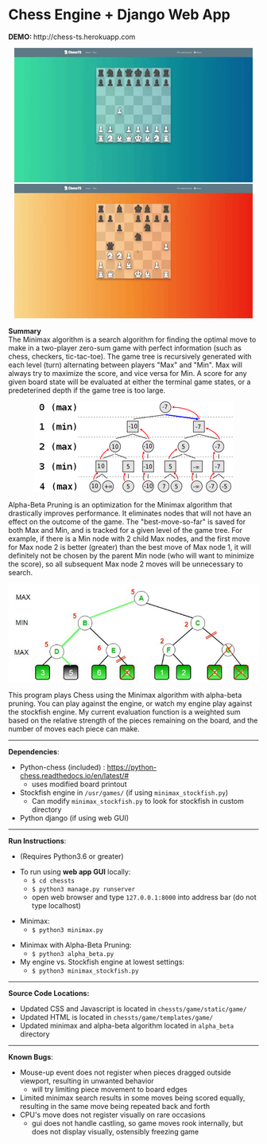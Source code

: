 # Chess Engine + Django Web App
<p><strong>DEMO: </strong> http://chess-ts.herokuapp.com</p>
<p align="center">
  <img src="imgs/chessts_demo.gif" width="480" height="270">
  <img src="imgs/chessts_demo2.gif" width="480" height="270">
</p>

<strong>Summary</strong>
<br>
The Minimax algorithm is a search algorithm for finding the optimal move to make in a two-player zero-sum game with perfect information (such as chess, checkers, tic-tac-toe). The game tree is recursively generated with each level (turn) alternating between players "Max" and "Min". Max will always try to maximize the score, and vice versa for Min. A score for any given board state will be evaluated at either the terminal game states, or a predeterined depth if the game tree is too large. 

<p align="center">
    <img src="https://github.com/tshiels/chess/blob/master/imgs/minimax_img.png">
</p>

Alpha-Beta Pruning is an optimization for the Minimax algorithm that drastically improves performance. It eliminates nodes that will not have an effect on the outcome of the game. The "best-move-so-far" is saved for both Max and Min, and is tracked for a given level of the game tree. For example, if there is a Min node with 2 child Max nodes, and the first move for Max node 2 is better (greater) than the best move of Max node 1, it will definitely not be chosen by the parent Min node (who will want to minimize the score), so all subsequent Max node 2 moves will be unnecessary to search. 

<p align="center">
    <img src="https://github.com/tshiels/chess/blob/master/imgs/ab_img1.jpg">
</p>

This program plays Chess using the Minimax algorithm with alpha-beta pruning. You can play against the engine, or watch my engine play against the stockfish engine. 
My current evaluation function is a weighted sum based on the relative strength of the pieces remaining on the board, and the number of moves each piece can make.  

***

<strong>Dependencies</strong>:
* Python-chess (included) : https://python-chess.readthedocs.io/en/latest/#
  * uses modified board printout 
* Stockfish engine in `/usr/games/` (if using `minimax_stockfish.py`)
  * Can modify `minimax_stockfish.py` to look for stockfish in custom directory 
* Python django (if using web GUI)
***
<strong>Run Instructions</strong>:
* (Requires Python3.6 or greater)
- To run using <strong>web app GUI</strong> locally:
  - `$ cd chessts`
  - `$ python3 manage.py runserver`
  - open web browser and type `127.0.0.1:8000` into address bar (do not type localhost)
* Minimax:
  * `$ python3 minimax.py`
- Minimax with Alpha-Beta Pruning:
  - `$ python3 alpha_beta.py`
- My engine vs. Stockfish engine at lowest settings:
  - `$ python3 minimax_stockfish.py`

***
<strong>Source Code Locations:</strong>
- Updated CSS and Javascript is located in `chessts/game/static/game/`
- Updated HTML is located in `chessts/game/templates/game/`
- Updated minimax and alpha-beta algorithm located in `alpha_beta` directory
***
<strong>Known Bugs</strong>:
- Mouse-up event does not register when pieces dragged outside viewport, resulting in unwanted behavior
  - will try limiting piece movement to board edges
- Limited minimax search results in some moves being scored equally, resulting in the 
  same move being repeated back and forth
- CPU's move does not register visually on rare occasions
  - gui does not handle castling, so game moves rook internally, but does not display visually, ostensibly freezing game